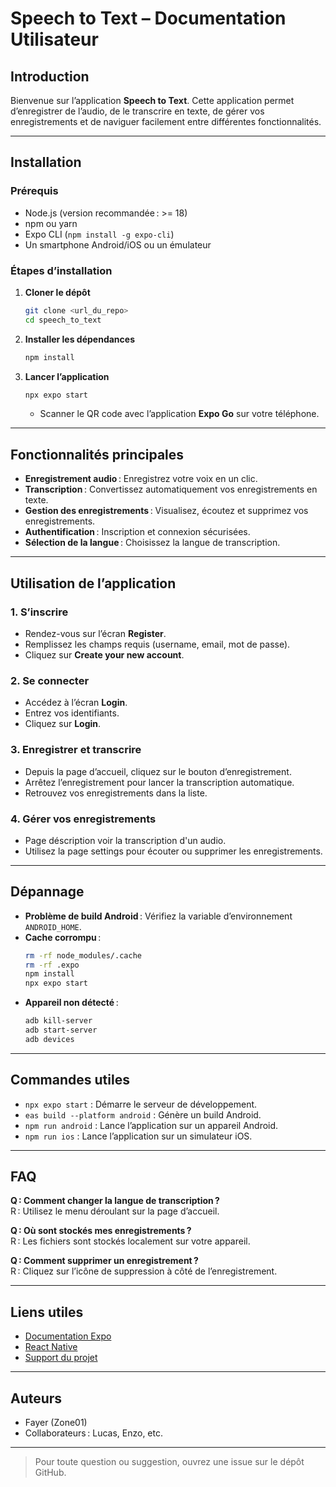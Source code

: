 # Speech to Text – Documentation Utilisateur

## Introduction

Bienvenue sur l’application **Speech to Text**. Cette application permet d’enregistrer de l’audio, de le transcrire en texte, de gérer vos enregistrements et de naviguer facilement entre différentes fonctionnalités.

---

## Installation

### Prérequis

- Node.js (version recommandée : >= 18)
- npm ou yarn
- Expo CLI (`npm install -g expo-cli`)
- Un smartphone Android/iOS ou un émulateur

### Étapes d’installation

1. **Cloner le dépôt**
   ```bash
   git clone <url_du_repo>
   cd speech_to_text
   ```

2. **Installer les dépendances**
   ```bash
   npm install
   ```

3. **Lancer l’application**
   ```bash
   npx expo start
   ```
   - Scanner le QR code avec l’application **Expo Go** sur votre téléphone.

---

## Fonctionnalités principales

- **Enregistrement audio** : Enregistrez votre voix en un clic.
- **Transcription** : Convertissez automatiquement vos enregistrements en texte.
- **Gestion des enregistrements** : Visualisez, écoutez et supprimez vos enregistrements.
- **Authentification** : Inscription et connexion sécurisées.
- **Sélection de la langue** : Choisissez la langue de transcription.

---

## Utilisation de l’application

### 1. S’inscrire

- Rendez-vous sur l’écran **Register**.
- Remplissez les champs requis (username, email, mot de passe).
- Cliquez sur **Create your new account**.

### 2. Se connecter

- Accédez à l’écran **Login**.
- Entrez vos identifiants.
- Cliquez sur **Login**.

### 3. Enregistrer et transcrire

- Depuis la page d’accueil, cliquez sur le bouton d’enregistrement.
- Arrêtez l’enregistrement pour lancer la transcription automatique.
- Retrouvez vos enregistrements dans la liste.

### 4. Gérer vos enregistrements

- Page déscription voir la transcription d'un audio.
- Utilisez la page settings pour écouter ou supprimer les enregistrements.

---

## Dépannage

- **Problème de build Android** : Vérifiez la variable d’environnement `ANDROID_HOME`.
- **Cache corrompu** :  
  ```bash
  rm -rf node_modules/.cache
  rm -rf .expo
  npm install
  npx expo start
  ```
- **Appareil non détecté** :
  ```bash
  adb kill-server
  adb start-server
  adb devices
  ```

---

## Commandes utiles

- `npx expo start` : Démarre le serveur de développement.
- `eas build --platform android` : Génère un build Android.
- `npm run android` : Lance l’application sur un appareil Android.
- `npm run ios` : Lance l’application sur un simulateur iOS.

---

## FAQ

**Q : Comment changer la langue de transcription ?**  
R : Utilisez le menu déroulant sur la page d’accueil.

**Q : Où sont stockés mes enregistrements ?**  
R : Les fichiers sont stockés localement sur votre appareil.

**Q : Comment supprimer un enregistrement ?**  
R : Cliquez sur l’icône de suppression à côté de l’enregistrement.

---

## Liens utiles

- [Documentation Expo](https://docs.expo.dev/)
- [React Native](https://reactnative.dev/)
- [Support du projet](mailto:contact@votreprojet.com)

---

## Auteurs

- Fayer (Zone01)
- Collaborateurs : Lucas, Enzo, etc.

---

> Pour toute question ou suggestion, ouvrez une issue sur le dépôt GitHub.

